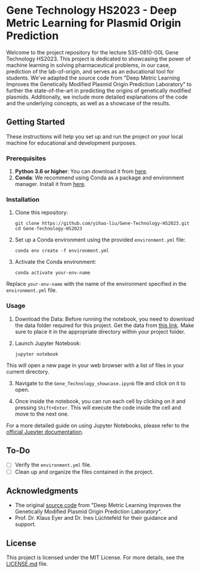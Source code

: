 # Gene Technology HS2023 - Deep Metric Learning for Plasmid Origin Prediction

Welcome to the project repository for the lecture 535-0810-00L Gene Technology HS2023. This project is dedicated to showcasing the power of machine learning in solving pharmaceutical problems, in our case, prediction of the lab-of-origin, and serves as an educational tool for students. We've adapted the source code from "Deep Metric Learning Improves the Genetically Modified Plasmid Origin Prediction Laboratory" to further the state-of-the-art in predicting the origins of genetically modified plasmids. Additionally, we include more detailed explanations of the code and the underlying concepts, as well as a showcase of the results.

## Getting Started

These instructions will help you set up and run the project on your local machine for educational and development purposes.

### Prerequisites

1. **Python 3.6 or higher**: You can download it from [here](https://www.python.org/downloads/).
2. **Conda**: We recommend using Conda as a package and environment manager. Install it from [here](https://docs.conda.io/projects/conda/en/latest/user-guide/install/index.html).


### Installation

1. Clone this repository:
    ```
    git clone https://github.com/yihao-liu/Gene-Technology-HS2023.git
    cd Gene-Technology-HS2023
    ```

2. Set up a Conda environment using the provided `environment.yml` file:
    ```
    conda env create -f environment.yml
    ```

3. Activate the Conda environment:
    ```
    conda activate your-env-name
    ```
Replace `your-env-name` with the name of the environment specified in the `environment.yml` file.


### Usage

1. Download the Data: 
   Before running the notebook, you need to download the data folder required for this project. Get the data from [this link](https://codeocean.com/capsule/3003146/tree/v1). Make sure to place it in the appropriate directory within your project folder.

2. Launch Jupyter Notebook:
    ```
    jupyter notebook
    ```
This will open a new page in your web browser with a list of files in your current directory.

3. Navigate to the `Gene_Technology_showcase.ipynb` file and click on it to open.

4. Once inside the notebook, you can run each cell by clicking on it and pressing `Shift+Enter`. This will execute the code inside the cell and move to the next one.

For a more detailed guide on using Jupyter Notebooks, please refer to the [official Jupyter documentation](https://jupyter-notebook.readthedocs.io/en/stable/notebook.html).

## To-Do

- [ ] Verify the `environment.yml` file.
- [ ] Clean up and organize the files contained in the project.

## Acknowledgments

- The original [source code](https://codeocean.com/capsule/3003146/tree/v1) from "Deep Metric Learning Improves the Genetically Modified Plasmid Origin Prediction Laboratory".
- Prof. Dr. Klaus Eyer and Dr. Ines Lüchtefeld for their guidance and support.

## License

This project is licensed under the MIT License. For more details, see the [LICENSE.md](LICENSE.md) file.
